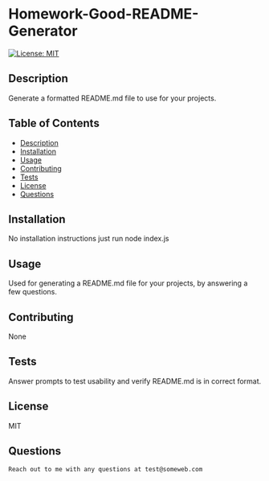 
# **Homework-Good-README-Generator**

[![License: MIT](https://img.shields.io/badge/License-MIT-yellow.svg)](https://opensource.org/licenses/MIT)

## Description 
Generate a formatted README.md file to use for your projects.

## Table of Contents	 

* [Description](#description)
* [Installation](#installation)
* [Usage](#usage)
* [Contributing](#contributing)
* [Tests](#tests)
* [License](#license)
* [Questions](#questions)

## Installation  	
No installation instructions just run node index.js 


## Usage			
Used for generating a README.md file for your projects, by answering a few questions.


## Contributing	
None 


## Tests			
Answer prompts to test usability and verify README.md is in correct format.


## License 		
MIT 
    

## Questions 
	Reach out to me with any questions at test@someweb.com

